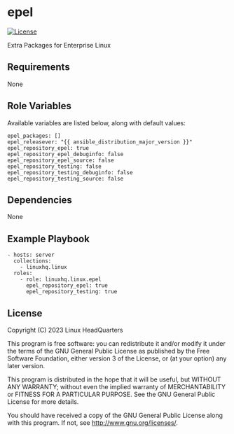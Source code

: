 # epel

[![License](https://img.shields.io/badge/license-GPLv3-lightgreen)](https://www.gnu.org/licenses/gpl-3.0.en.html#license-text)

Extra Packages for Enterprise Linux

## Requirements

None

## Role Variables

Available variables are listed below, along with default values:

    epel_packages: []
    epel_releasever: "{{ ansible_distribution_major_version }}"
    epel_repository_epel: true
    epel_repository_epel_debuginfo: false
    epel_repository_epel_source: false
    epel_repository_testing: false
    epel_repository_testing_debuginfo: false
    epel_repository_testing_source: false

## Dependencies

None

## Example Playbook

    - hosts: server
      collections:
        - linuxhq.linux
      roles:
        - role: linuxhq.linux.epel
          epel_repository_epel: true
          epel_repository_testing: true

## License

Copyright (C) 2023 Linux HeadQuarters

This program is free software: you can redistribute it and/or modify
it under the terms of the GNU General Public License as published by
the Free Software Foundation, either version 3 of the License, or
(at your option) any later version.

This program is distributed in the hope that it will be useful,
but WITHOUT ANY WARRANTY; without even the implied warranty of
MERCHANTABILITY or FITNESS FOR A PARTICULAR PURPOSE. See the
GNU General Public License for more details.

You should have received a copy of the GNU General Public License
along with this program. If not, see <http://www.gnu.org/licenses/>.
